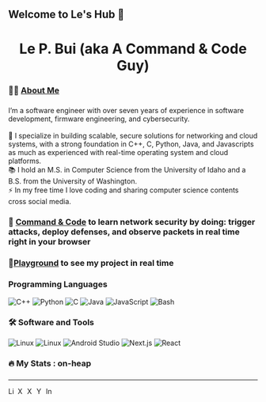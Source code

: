 ## Welcome to Le's Hub 👋

<h1 align="center">Le P. Bui (aka A Command & Code Guy)</h1>

###

### 👩‍💻  [About Me](https://lephubui.com/)

###

<p align="left">I’m a software engineer with over seven years of experience in software development, firmware engineering, and cybersecurity.<br>
  <br>🔭 I specialize in building scalable, secure solutions for networking and cloud systems, with a strong foundation in C++, C, Python, Java, and Javascripts as much as experienced with real-time operating system and cloud platforms.
  <br>📚 I hold an M.S. in Computer Science from the University of Idaho and a B.S. from the University of Washington.
  <br>⚡ In my free time I love coding and sharing computer science contents cross social media. </p>

###

### :rocket: [Command & Code](https://www.cclabs.dev/) to learn network security by doing: trigger attacks, deploy defenses, and observe packets in real time right in your browser
###

### 🍠[Playground](https://github.com/lephubui/command-code) to see my project in real time 
###

###
<h3 align="left"> Programming Languages </h3>

![C++](https://img.shields.io/badge/C++-00599C?logo=cplusplus&logoColor=white&style=for-the-badge)
![Python](https://img.shields.io/badge/Python-3776AB?logo=python&logoColor=white&style=for-the-badge)
![C](https://img.shields.io/badge/C-A8B9CC?logo=c&logoColor=white&style=for-the-badge)
![Java](https://img.shields.io/badge/Java-F8981D?logo=java&logoColor=white&style=for-the-badge)
![JavaScript](https://img.shields.io/badge/JavaScript-F7DF1E?logo=javascript&logoColor=black&style=for-the-badge)
![Bash](https://img.shields.io/badge/Bash-4EAA25?logo=gnubash&logoColor=white&style=for-the-badge)

###

###

<h3 align="left">🛠 Software and Tools </h3>

![Linux](https://img.shields.io/badge/Linux-FCC624?logo=Linux&logoColor=black&style=for-the-badge)
![Linux](https://img.shields.io/badge/Docker-A8B9CC?logo=Docker&logoColor=blue&style=for-the-badge)
![Android Studio](https://img.shields.io/badge/Android%20Studio-3DDC84?logo=androidstudio&logoColor=white&style=for-the-badge)
![Next.js](https://img.shields.io/badge/Next.js-000000?logo=next.js&logoColor=white&style=for-the-badge)
![React](https://img.shields.io/badge/React-61DAFB?logo=react&logoColor=black&style=for-the-badge)


###

###

<h3 align="left">🔥   My Stats : on-heap</h3>

###

---

<a href="https://www.linkedin.com/in/lephubui/">
  <img height="16" align="left" alt="LinkedIn" src="https://img.icons8.com/?size=100&id=xuvGCOXi8Wyg&format=png&color=000000" />
</a>

<a href="https://x.com/lephubui">
  <img height="16" align="left" alt="X" src="https://img.icons8.com/?size=100&id=phOKFKYpe00C&format=png&color=000000" />
</a>

<a href="https://leetcode.com/u/lebui99/">
  <img height="16" align="left" alt="X" src="https://img.icons8.com/?size=100&id=wDGo581Ea5Nf&format=png&color=000000" />
</a>

<a href="https://www.youtube.com/@CommandnCode">
  <img height="16" align="left" alt="Youtube" src="https://img.icons8.com/?size=100&id=19318&format=png&color=000000" />
</a>

<a href="https://www.instagram.com/commandncode/">
  <img height="16" align="left" alt="Instagram" src="https://img.icons8.com/?size=100&id=Xy10Jcu1L2Su&format=png&color=000000" />
</a>
<!--
**lephubui/lephubui** is a ✨ _special_ ✨ repository because its `README.md` (this file) appears on your GitHub profile.

Here are some ideas to get you started:

- 🔭 I’m currently working on ...
- 🌱 I’m currently learning ...
- 👯 I’m looking to collaborate on ...
- 🤔 I’m looking for help with ...
- 💬 Ask me about ...
- 📫 How to reach me: ...
- 😄 Pronouns: ...
- ⚡ Fun fact: ...
-->
